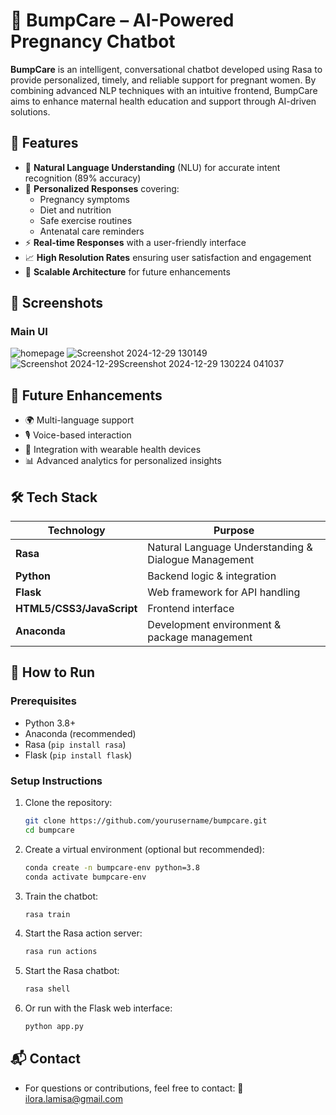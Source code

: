 # 🤖 BumpCare – AI-Powered Pregnancy Chatbot

**BumpCare** is an intelligent, conversational chatbot developed using Rasa to provide personalized, timely, and reliable support for pregnant women. By combining advanced NLP techniques with an intuitive frontend, BumpCare aims to enhance maternal health education and support through AI-driven solutions.

## 🌟 Features

- 💬 **Natural Language Understanding** (NLU) for accurate intent recognition (89% accuracy)
- 🧠 **Personalized Responses** covering:
  - Pregnancy symptoms
  - Diet and nutrition
  - Safe exercise routines
  - Antenatal care reminders
- ⚡ **Real-time Responses** with a user-friendly interface
- 📈 **High Resolution Rates** ensuring user satisfaction and engagement
- 🔄 **Scalable Architecture** for future enhancements

## 📸 Screenshots

### Main UI

![homepage](https://github.com/user-attachments/assets/b8e53d21-6041-49a2-b56e-23eec9311cd4)
![Screenshot 2024-12-29 130149](https://github.com/user-attachments/assets/f2cfcce4-3be3-4593-808b-ebc720ba0ddc)
![Screenshot 2024-12-29![Screenshot 2024-12-29 130224](https://github.com/user-attachments/assets/688992fe-6d76-442c-972e-513dac5f89f7)
 041037](https://github.com/user-attachments/assets/78bf671f-4f6c-4acf-8f70-84db40bf7a32)


## 🚀 Future Enhancements

- 🌍 Multi-language support
- 🎙️ Voice-based interaction
- 📱 Integration with wearable health devices
- 📊 Advanced analytics for personalized insights

## 🛠️ Tech Stack

| Technology | Purpose                         |
|------------|----------------------------------|
| **Rasa**   | Natural Language Understanding & Dialogue Management |
| **Python** | Backend logic & integration      |
| **Flask**  | Web framework for API handling   |
| **HTML5/CSS3/JavaScript** | Frontend interface |
| **Anaconda** | Development environment & package management |


## 🧪 How to Run

### Prerequisites

- Python 3.8+
- Anaconda (recommended)
- Rasa (`pip install rasa`)
- Flask (`pip install flask`)

### Setup Instructions

1. Clone the repository:
   ```bash
   git clone https://github.com/yourusername/bumpcare.git
   cd bumpcare

2. Create a virtual environment (optional but recommended):
   ```bash
   conda create -n bumpcare-env python=3.8
   conda activate bumpcare-env

3. Train the chatbot:
    ```bash
    rasa train

4. Start the Rasa action server:
     ```bash
     rasa run actions

5. Start the Rasa chatbot:
    ```bash
    rasa shell

6. Or run with the Flask web interface:
    ```bash
    python app.py

## 📬 Contact
- For questions or contributions, feel free to contact:
📧 ilora.lamisa@gmail.com








